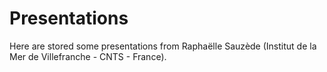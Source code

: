 # Presentations
Here are stored some presentations from Raphaëlle Sauzède (Institut de la Mer de Villefranche - CNTS - France).
